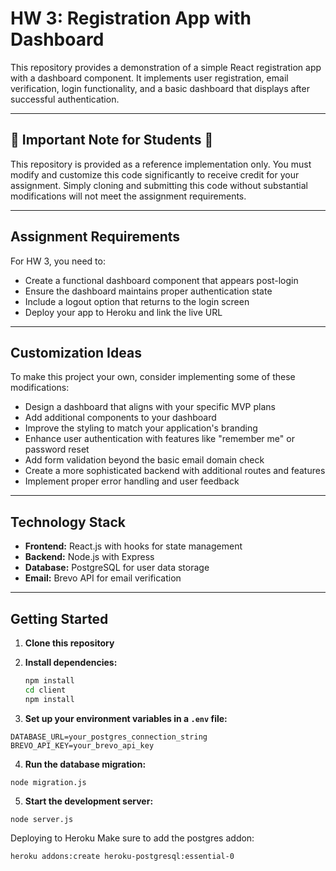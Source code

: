 # HW 3: Registration App with Dashboard

This repository provides a demonstration of a simple React registration app with a dashboard component. It implements user registration, email verification, login functionality, and a basic dashboard that displays after successful authentication.

---

## 🚨 Important Note for Students 🚨

This repository is provided as a reference implementation only. You must modify and customize this code significantly to receive credit for your assignment. Simply cloning and submitting this code without substantial modifications will not meet the assignment requirements.

---

## Assignment Requirements

For HW 3, you need to:

- Create a functional dashboard component that appears post-login
- Ensure the dashboard maintains proper authentication state
- Include a logout option that returns to the login screen
- Deploy your app to Heroku and link the live URL

---

## Customization Ideas

To make this project your own, consider implementing some of these modifications:

- Design a dashboard that aligns with your specific MVP plans
- Add additional components to your dashboard 
- Improve the styling to match your application's branding
- Enhance user authentication with features like "remember me" or password reset
- Add form validation beyond the basic email domain check
- Create a more sophisticated backend with additional routes and features
- Implement proper error handling and user feedback

---

## Technology Stack

- **Frontend:** React.js with hooks for state management
- **Backend:** Node.js with Express
- **Database:** PostgreSQL for user data storage
- **Email:** Brevo API for email verification

---

## Getting Started

1. **Clone this repository**

2. **Install dependencies:**

   ```bash
   npm install
   cd client
   npm install

3. **Set up your environment variables in a `.env` file:**
```
DATABASE_URL=your_postgres_connection_string
BREVO_API_KEY=your_brevo_api_key
```

4. **Run the database migration:**
```
node migration.js
```

5. **Start the development server:**
```
node server.js
```

Deploying to Heroku
Make sure to add the postgres addon:
```
heroku addons:create heroku-postgresql:essential-0
```
